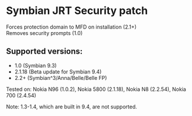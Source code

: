 # Symbian JRT Security patch
Forces protection domain to MFD on installation (2.1+)<br>
Removes security prompts (1.0)<br>
## Supported versions:
- 1.0 (Symbian 9.3)
- 2.1.18 (Beta update for Symbian 9.4)
- 2.2+ (Symbian^3/Anna/Belle/Belle FP)

Tested on: Nokia N96 (1.0.2), Nokia 5800 (2.1.18), Nokia N8 (2.2.54), Nokia 700 (2.4.54)

Note: 1.3-1.4, which are built in 9.4, are not supported.
